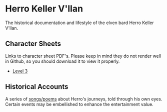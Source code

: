 # Herro Keller V'llan

The historical documentation and lifestyle of the elven bard Herro Keller V'llan.


## Character Sheets

Links to character sheet PDF's. Please keep in mind they do not render well in Github,
so you should download it to view it properly.

- [Level 3](character_sheets/herro_keller_vllan_lvl_3.pdf)


## Historical Accounts

A series of [songs/poems](docs/songs/README.md) about Herro's journeys, told through his
own eyes. Certain events may be embellished to enhance the entertainment value.
